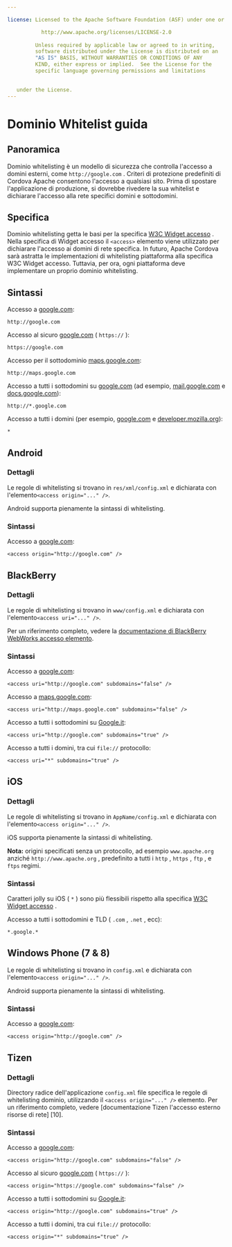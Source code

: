 ```yaml
---

license: Licensed to the Apache Software Foundation (ASF) under one or more contributor license agreements. See the NOTICE file distributed with this work for additional information regarding copyright ownership. The ASF licenses this file to you under the Apache License, Version 2.0 (the "License"); you may not use this file except in compliance with the License. You may obtain a copy of the License at

           http://www.apache.org/licenses/LICENSE-2.0
    
         Unless required by applicable law or agreed to in writing,
         software distributed under the License is distributed on an
         "AS IS" BASIS, WITHOUT WARRANTIES OR CONDITIONS OF ANY
         KIND, either express or implied.  See the License for the
         specific language governing permissions and limitations
    

   under the License.
---
```


# Dominio Whitelist guida

## Panoramica

Dominio whitelisting è un modello di sicurezza che controlla l'accesso a domini esterni, come `http://google.com` . Criteri di protezione predefiniti di Cordova Apache consentono l'accesso a qualsiasi sito. Prima di spostare l'applicazione di produzione, si dovrebbe rivedere la sua whitelist e dichiarare l'accesso alla rete specifici domini e sottodomini.

## Specifica

Dominio whitelisting getta le basi per la specifica [W3C Widget accesso][1] . Nella specifica di Widget accesso il `<access>` elemento viene utilizzato per dichiarare l'accesso ai domini di rete specifica. In futuro, Apache Cordova sarà astratta le implementazioni di whitelisting piattaforma alla specifica W3C Widget accesso. Tuttavia, per ora, ogni piattaforma deve implementare un proprio dominio whitelisting.

 [1]: http://www.w3.org/TR/widgets-access/

## Sintassi

Accesso a [google.com][2]:

 [2]: http://google.com

    http://google.com
    

Accesso al sicuro [google.com][3] ( `https://` ):

 [3]: https://google.com

    https://google.com
    

Accesso per il sottodominio [maps.google.com][4]:

 [4]: http://maps.google.com

    http://maps.google.com
    

Accesso a tutti i sottodomini su [google.com][2] (ad esempio, [mail.google.com][5] e [docs.google.com][6]):

 [5]: http://mail.google.com
 [6]: http://docs.google.com

    http://*.google.com
    

Accesso a tutti i domini (per esempio, [google.com][2] e [developer.mozilla.org][7]):

 [7]: http://developer.mozilla.org

    *
    

## Android

### Dettagli

Le regole di whitelisting si trovano in `res/xml/config.xml` e dichiarata con l'elemento`<access origin="..." />`.

Android supporta pienamente la sintassi di whitelisting.

### Sintassi

Accesso a [google.com][2]:

    <access origin="http://google.com" />
    

## BlackBerry

### Dettagli

Le regole di whitelisting si trovano in `www/config.xml` e dichiarata con l'elemento`<access uri="..." />`.

Per un riferimento completo, vedere la [documentazione di BlackBerry WebWorks accesso elemento][8].

 [8]: https://developer.blackberry.com/html5/documentation/ww_developing/Access_element_834677_11.html

### Sintassi

Accesso a [google.com][2]:

    <access uri="http://google.com" subdomains="false" />
    

Accesso a [maps.google.com][4]:

    <access uri="http://maps.google.com" subdomains="false" />
    

Accesso a tutti i sottodomini su [Google.it][2]:

    <access uri="http://google.com" subdomains="true" />
    

Accesso a tutti i domini, tra cui `file://` protocollo:

    <access uri="*" subdomains="true" />
    

## iOS

### Dettagli

Le regole di whitelisting si trovano in `AppName/config.xml` e dichiarata con l'elemento`<access origin="..." />`.

iOS supporta pienamente la sintassi di whitelisting.

**Nota:** origini specificati senza un protocollo, ad esempio `www.apache.org` anziché `http://www.apache.org` , predefinito a tutti i `http` , `https` , `ftp` , e `ftps` regimi.

### Sintassi

Caratteri jolly su iOS ( `*` ) sono più flessibili rispetto alla specifica [W3C Widget accesso][1] .

Accesso a tutti i sottodomini e TLD ( `.com` , `.net` , ecc):

    *.google.*
    

## Windows Phone (7 & 8)

Le regole di whitelisting si trovano in `config.xml` e dichiarata con l'elemento`<access origin="..." />`.

Android supporta pienamente la sintassi di whitelisting.

### Sintassi

Accesso a [google.com][2]:

    <access origin="http://google.com" />
    

## Tizen

### Dettagli

Directory radice dell'applicazione `config.xml` file specifica le regole di whitelisting dominio, utilizzando il `<access origin="..." />` elemento. Per un riferimento completo, vedere \[documentazione Tizen l'accesso esterno risorse di rete\] \[10\].

### Sintassi

Accesso a [google.com][2]:

    <access origin="http://google.com" subdomains="false" />
    

Accesso al sicuro [google.com][3] ( `https://` ):

    <access origin="https://google.com" subdomains="false" />
    

Accesso a tutti i sottodomini su [Google.it][2]:

    <access origin="http://google.com" subdomains="true" />
    

Accesso a tutti i domini, tra cui `file://` protocollo:

    <access origin="*" subdomains="true" />